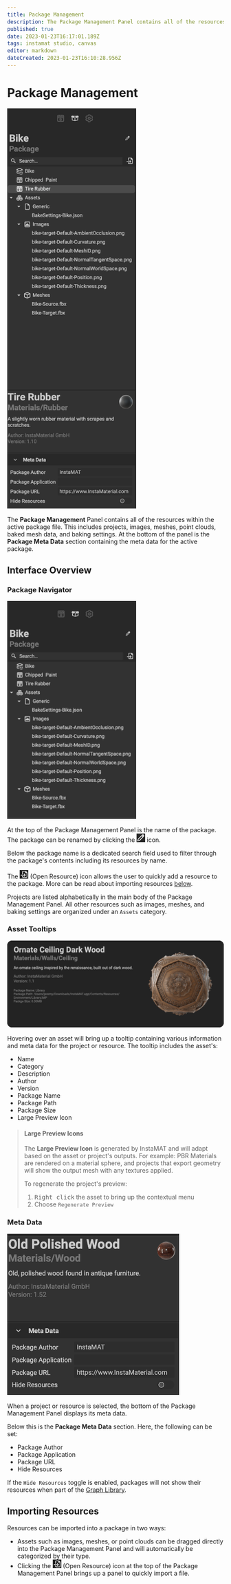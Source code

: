```yaml
---
title: Package Management
description: The Package Management Panel contains all of the resources within the active package file. This includes projects, images, meshes, point clouds, baked mesh data, and baking settings.
published: true
date: 2023-01-23T16:17:01.189Z
tags: instamat studio, canvas
editor: markdown
dateCreated: 2023-01-23T16:10:28.956Z
---
```


# Package Management

<img src="/instamat_studio/canvas/package_management.png" width="300"/>

The **Package Management** Panel contains all of the resources within the active package file. This includes projects, images, meshes, point clouds, baked mesh data, and baking settings. At the bottom of the panel is the **Package Meta Data** section containing the meta data for the active package.

## Interface Overview

### Package Navigator

<img src="/instamat_studio/canvas/pm_top.png" width="300"/>

At the top of the Package Management Panel is the name of the package. The package can be renamed by clicking the ![Pencil Icon](/instamat_studio/canvas/pencil_icon.png) icon.

Below the package name is a dedicated search field used to filter through the package's contents including its resources by name.

The ![Open Resource](/instamat_studio/canvas/open_resource_icon.png) (Open Resource) icon allows the user to quickly add a resource to the package. More can be read about importing resources <a href="#importing-resources">below</a>.

Projects are listed alphabetically in the main body of the Package Management Panel. All other resources such as images, meshes, and baking settings are organized under an `Assets` category.

### Asset Tooltips

![Asset tooltip](/instamat_studio/canvas/asset_tooltip.png)

Hovering over an asset will bring up a tooltip containing various information and meta data for the project or resource. The tooltip includes the asset's:

- Name
- Category
- Description
- Author
- Version
- Package Name
- Package Path
- Package Size
- Large Preview Icon

> #### Large Preview Icons
>The **Large Preview Icon** is generated by InstaMAT and will adapt based on the asset or project's outputs. For example: PBR Materials are rendered on a material sphere, and projects that export geometry will show the output mesh with any textures applied.
>
>To regenerate the project's preview:
>
>1. <kbd>Right click</kbd> the asset to bring up the contextual menu
>2. Choose `Regenerate Preview`

### Meta Data

<img src="/instamat_studio/canvas/pm_bottom.png" width="400"/>

When a project or resource is selected, the bottom of the Package Management Panel displays its meta data.

Below this is the **Package Meta Data** section. Here, the following can be set:

- Package Author
- Package Application
- Package URL
- Hide Resources

If the `Hide Resources` toggle is enabled, packages will not show their resources when part of the <a href="">Graph Library</a>.

## Importing Resources

Resources can be imported into a package in two ways:

- Assets such as images, meshes, or point clouds can be dragged directly into the Package Management Panel and will automatically be categorized by their type.
- Clicking the ![Open Resource Icon](/instamat_studio/canvas/open_resource_icon.png) (Open Resource) icon at the top of the Package Management Panel brings up a panel to quickly import a file.